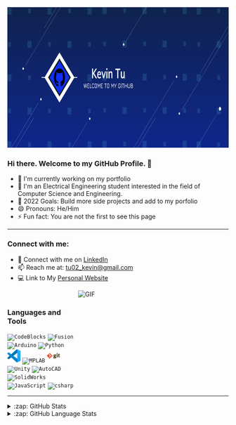 <img src="https://github.com/KevinT02/KevinT02/blob/main/Github%20Profile.png" height="320" width="1800">

### Hi there. Welcome to my GitHub Profile. 👋

- 🔭 I'm currently working on my portfolio
- 🌱 I'm an Electrical Engineering student interested in the field of Computer Science and Engineering.
- 🎯 2022 Goals: Build more side projects and add to my porfolio
- 😄 Pronouns: He/Him
- ⚡ Fun fact: You are not the first to see this page

---

### Connect with me:

- 🤝 Connect with me on <a href="https://www.linkedin.com/in/kevin-tu-02/">LinkedIn</a>
- 📫 Reach me at: tu02_kevin@gmail.com
- 💻 Link to My <a href="https://kevint02.github.io/KevinPortfolio/">Personal Website</a>

<img align="right" alt="GIF" src="https://chrisdermody.com/content/images/2017/12/10_coding_dribbble.gif" width="343" height="220" title="Do what you like, and do it best!"> &nbsp;&nbsp;&nbsp;&nbsp;

### Languages and Tools

<code><img height="30" src="https://images-wixmp-ed30a86b8c4ca887773594c2.wixmp.com/i/feaf74a2-da81-42f2-9c50-37686d02557a/d73n2y9-fc7e0a66-1dd8-42d2-9aba-29a33990067b.png" alt="CodeBlocks" title="CodeBlocks"></code>
<code><img height="30" src="https://upload.wikimedia.org/wikipedia/commons/b/b3/Fusion_360_Logo.png" alt="Fusion" title="Fusion"></code>
<code><img height="30" src="https://cdn.iconscout.com/icon/free/png-512/arduino-226072.png" alt="Arduino" title="Arduino"></code>
<code><img height="30" src="https://upload.wikimedia.org/wikipedia/commons/thumb/c/c3/Python-logo-notext.svg/1200px-Python-logo-notext.svg.png" alt="Python" title="Python"></code>
<code><img height="30" src="https://raw.githubusercontent.com/github/explore/80688e429a7d4ef2fca1e82350fe8e3517d3494d/topics/visual-studio-code/visual-studio-code.png" alt="VSCode" title="VSCode"></code>
<code><img height="30" src="https://www.microchip.com/images/default-source/mplab/mplab-x-whats-new-feeds/190405-dvtl-graph-xide-200x200.png?sfvrsn=126abce0_1" alt="MPLAB" title="MPLAB"></code>
<code><img height="30" src="https://raw.githubusercontent.com/github/explore/80688e429a7d4ef2fca1e82350fe8e3517d3494d/topics/git/git.png" alt="Git" title="Git"></code>
<code><img height="30" src="https://cdn4.iconfinder.com/data/icons/logos-brands-5/24/unity-512.png" alt="Unity" title="Unity"></code>
<code><img height="30" src="https://pbs.twimg.com/profile_images/1508846580152995844/EVKhmR2w_400x400.jpg" alt="AutoCAD" title="AutoCAD"></code>
<code><img height="30" src="https://banner2.cleanpng.com/20180425/kqw/kisspng-computer-icons-solidworks-e-5ae0fa43334702.1540505415246935712101.jpg" alt="SolidWorks" title="SolidWorks"></code>
<code><img height="30" src="https://upload.wikimedia.org/wikipedia/commons/thumb/9/99/Unofficial_JavaScript_logo_2.svg/2048px-Unofficial_JavaScript_logo_2.svg.png" alt="JavaScript" title="JavaScript"></code>
<code><img height="30" src="https://seeklogo.com/images/C/c-sharp-c-logo-02F17714BA-seeklogo.com.png" alt="csharp" title="csharp"></code>


---

<details>
  <summary>:zap: GitHub Stats</summary>

  ![Kevin's github stats](https://github-readme-stats.vercel.app/api?username=kevint02&show_icons=true&theme=algolia  )
  <br/>
</details>

<details>
  <summary>:zap: GitHub Language Stats</summary>

  [![Top Langs](https://github-readme-stats.vercel.app/api/top-langs/?username=kevint02&layout=compact)](https://github.com/anuraghazra/github-readme-stats)

</details>

  



